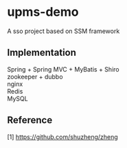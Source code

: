 # upms-demo
A sso project based on SSM framework

## Implementation
Spring + Spring MVC + MyBatis + Shiro<br>
zookeeper + dubbo<br>
nginx<br>
Redis<br>
MySQL<br>

## Reference
[1] https://github.com/shuzheng/zheng
